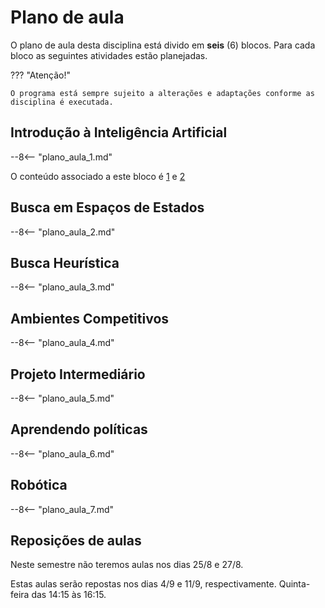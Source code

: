 # Plano de aula

O plano de aula desta disciplina está divido em **seis** (6) blocos. Para cada bloco as seguintes atividades estão planejadas.

??? "Atenção!"

    O programa está sempre sujeito a alterações e adaptações conforme as disciplina é executada.
    

## Introdução à Inteligência Artificial

--8<-- "plano_aula_1.md"

O conteúdo associado a este bloco é [1](./aulas/01_introducao_ia/index.md) e [2](./aulas/02_agentes_autonomos/index.md)

## Busca em Espaços de Estados

--8<-- "plano_aula_2.md"

<!-- O conteúdo associado a este bloco é [3](./aulas/03_configuracao/index.md), [4](./aulas/04_modelagem/index.md), [5](./aulas/04_x_buscas/index.md), [6](./aulas/05_busca_com_custo/index.md) e [7](./aulas/07_revisao/index.md).
-->

## Busca Heurística

--8<-- "plano_aula_3.md"

<!--
O conteúdo associado a este bloco é [8](./aulas/08_heuristica/index.md), [9](./aulas/08_heuristica_parte_2/index.md), [10](./aulas/08_heuristica_parte_3/index.md) e [11](./aulas/08_heuristica_parte_3_aps/index.md). 
-->

## Ambientes Competitivos

--8<-- "plano_aula_4.md"

<!--
O conteúdo associado a este bloco é [12](./aulas/12_csp/index.md) e [13](./aulas/13_jogos/index.md).
-->

## Projeto Intermediário

--8<-- "plano_aula_5.md"

<!--
O conteúdo associado a este bloco é [14](./projetos/2025_01_intermediario/index.md).
-->

## Aprendendo políticas

--8<-- "plano_aula_6.md"

<!--
O conteúdo associado a este bloco é [15](./aulas/15_rl/index.md), [16](./aulas/15_rl_parte2/index.md), [17](./aulas/15_rl_sarsa/index.md) e [18](./aulas/15_xnon_determ/index.md).
-->

## Robótica

--8<-- "plano_aula_7.md"

<!--
O conteúdo associado a este bloco é [19](./projetos/2025_01_robo/index.md).
-->

## Reposições de aulas

Neste semestre não teremos aulas nos dias 25/8 e 27/8. 

Estas aulas serão repostas nos dias 4/9 e 11/9, respectivamente. Quinta-feira das 14:15 às 16:15. 